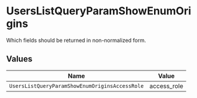 # UsersListQueryParamShowEnumOrigins

Which fields should be returned in non-normalized form.


## Values

| Name                                           | Value                                          |
| ---------------------------------------------- | ---------------------------------------------- |
| `UsersListQueryParamShowEnumOriginsAccessRole` | access_role                                    |